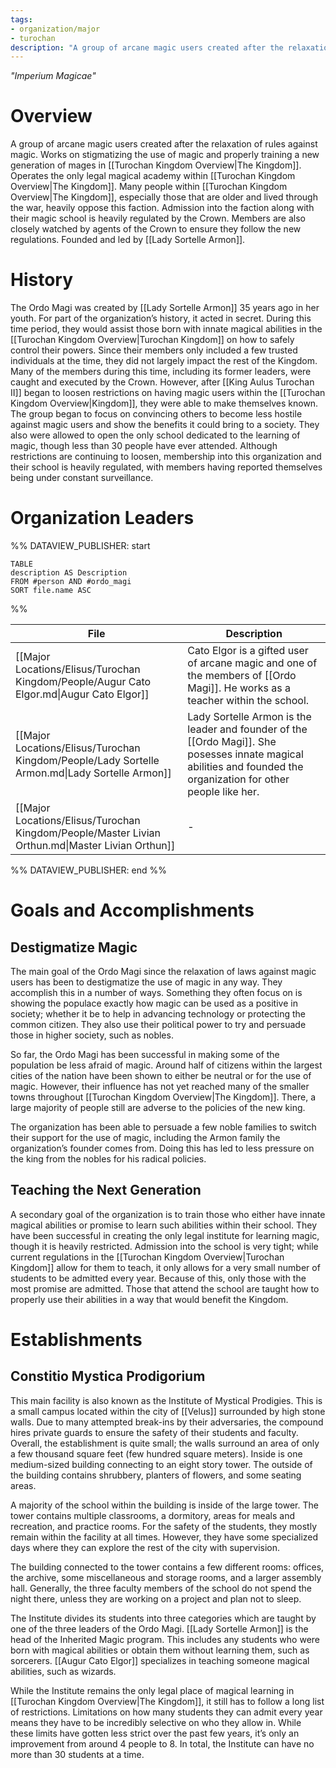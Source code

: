 ```yaml
---
tags:
- organization/major
- turochan
description: "A group of arcane magic users created after the relaxation of rules against magic. Works on stigmatizing the use of magic and properly training a new generation of mages in the Kingdom. Operates the only legal magical academy within the Kingdom. Many people within the Kingdom, especially those that are older and lived through the war, heavily oppose this faction. Admission into the faction along with their magic school is heavily regulated by the Crown. Members are also closely watched by agents of the Crown to ensure they follow the new regulations. Founded and led by Lady Sortelle Armon."
---
```

*"Imperium Magicae"*
# Overview
A group of arcane magic users created after the relaxation of rules against magic. Works on stigmatizing the use of magic and properly training a new generation of mages in [[Turochan Kingdom Overview|The Kingdom]]. Operates the only legal magical academy within [[Turochan Kingdom Overview|The Kingdom]]. Many people within [[Turochan Kingdom Overview|The Kingdom]], especially those that are older and lived through the war, heavily oppose this faction. Admission into the faction along with their magic school is heavily regulated by the Crown. Members are also closely watched by agents of the Crown to ensure they follow the new regulations. Founded and led by [[Lady Sortelle Armon]].
# History
The Ordo Magi was created by [[Lady Sortelle Armon]] 35 years ago in her youth. For part of the organization’s history, it acted in secret. During this time period, they would assist those born with innate magical abilities in the [[Turochan Kingdom Overview|Turochan Kingdom]] on how to safely control their powers. Since their members only included a few trusted individuals at the time, they did not largely impact the rest of the Kingdom. Many of the members during this time, including its former leaders, were caught and executed by the Crown. However, after [[King Aulus Turochan II]] began to loosen restrictions on having magic users within the [[Turochan Kingdom Overview|Kingdom]], they were able to make themselves known. The group began to focus on convincing others to become less hostile against magic users and show the benefits it could bring to a society. They also were allowed to open the only school dedicated to the learning of magic, though less than 30 people have ever attended. Although restrictions are continuing to loosen, membership into this organization and their school is heavily regulated, with members having reported themselves being under constant surveillance.
# Organization Leaders
%% DATAVIEW_PUBLISHER: start
```dataview
TABLE
description AS Description
FROM #person AND #ordo_magi 
SORT file.name ASC
```
%%

| File                                                                                             | Description                                                                                                                                                       |
| ------------------------------------------------------------------------------------------------ | ----------------------------------------------------------------------------------------------------------------------------------------------------------------- |
| [[Major Locations/Elisus/Turochan Kingdom/People/Augur Cato Elgor.md\|Augur Cato Elgor]]         | Cato Elgor is a gifted user of arcane magic and one of the members of [[Ordo Magi]]. He works as a teacher within the school.                                     |
| [[Major Locations/Elisus/Turochan Kingdom/People/Lady Sortelle Armon.md\|Lady Sortelle Armon]]   | Lady Sortelle Armon is the leader and founder of the [[Ordo Magi]]. She posesses innate magical abilities and founded the organization for other people like her. |
| [[Major Locations/Elisus/Turochan Kingdom/People/Master Livian Orthun.md\|Master Livian Orthun]] | \-                                                                                                                                                                |

%% DATAVIEW_PUBLISHER: end %%
# Goals and Accomplishments
## Destigmatize Magic
The main goal of the Ordo Magi since the relaxation of laws against magic users has been to destigmatize the use of magic in any way. They accomplish this in a number of ways. Something they often focus on is showing the populace exactly how magic can be used as a positive in society; whether it be to help in advancing technology or protecting the common citizen. They also use their political power to try and persuade those in higher society, such as nobles.

So far, the Ordo Magi has been successful in making some of the population be less afraid of magic. Around half of citizens within the largest cities of the nation have been shown to either be neutral or for the use of magic. However, their influence has not yet reached many of the smaller towns throughout [[Turochan Kingdom Overview|The Kingdom]]. There, a large majority of people still are adverse to the policies of the new king.

The organization has been able to persuade a few noble families to switch their support for the use of magic, including the Armon family the organization’s founder comes from. Doing this has led to less pressure on the king from the nobles for his radical policies.
## Teaching the Next Generation
A secondary goal of the organization is to train those who either have innate magical abilities or promise to learn such abilities within their school. They have been successful in creating the only legal institute for learning magic, though it is heavily restricted. Admission into the school is very tight; while current regulations in the [[Turochan Kingdom Overview|Turochan Kingdom]] allow for them to teach, it only allows for a very small number of students to be admitted every year. Because of this, only those with the most promise are admitted. Those that attend the school are taught how to properly use their abilities in a way that would benefit the Kingdom.
# Establishments
## Constitio Mystica Prodigorium
This main facility is also known as the Institute of Mystical Prodigies. This is a small campus located within the city of [[Velus]] surrounded by high stone walls. Due to many attempted break-ins by their adversaries, the compound hires private guards to ensure the safety of their students and faculty. Overall, the establishment is quite small; the walls surround an area of only a few thousand square feet (few hundred square meters). Inside is one medium-sized building connecting to an eight story tower. The outside of the building contains shrubbery, planters of flowers, and some seating areas.

A majority of the school within the building is inside of the large tower. The tower contains multiple classrooms, a dormitory, areas for meals and recreation, and practice rooms. For the safety of the students, they mostly remain within the facility at all times. However, they have some specialized days where they can explore the rest of the city with supervision.

The building connected to the tower contains a few different rooms: offices, the archive, some miscellaneous and storage rooms, and a larger assembly hall. Generally, the three faculty members of the school do not spend the night there, unless they are working on a project and plan not to sleep.

The Institute divides its students into three categories which are taught by one of the three leaders of the Ordo Magi. [[Lady Sortelle Armon]] is the head of the Inherited Magic program. This includes any students who were born with magical abilities or obtain them without learning them, such as sorcerers. [[Augur Cato Elgor]] specializes in teaching someone magical abilities, such as wizards. 

While the Institute remains the only legal place of magical learning in [[Turochan Kingdom Overview|The Kingdom]], it still has to follow a long list of restrictions. Limitations on how many students they can admit every year means they have to be incredibly selective on who they allow in. While these limits have gotten less strict over the past few years, it’s only an improvement from around 4 people to 8. In total, the Institute can have no more than 30 students at a time.